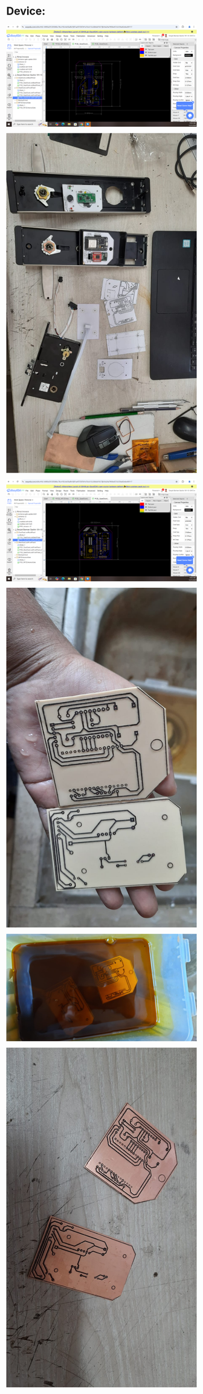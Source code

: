 <h1>Device:</h1>

![photo_2023-07-08_14-56-02](https://github.com/Devjoti-Barman-Sachin/NFC_Door_Lock/blob/main/Screenshot%202024-12-31%20100340.png)

![photo_2023-08-04_18-14-48](https://github.com/Devjoti-Barman-Sachin/NFC_Door_Lock/blob/main/2024-12-31%20at%2010.26.03%20AM.jpeg)

![photo_2023-08-04_18-14-44](https://github.com/Devjoti-Barman-Sachin/NFC_Door_Lock/blob/main/Screenshot%202024-12-31%20100401.png)

![photo_2023-08-04_18-14-45](https://github.com/Devjoti-Barman-Sachin/NFC_Door_Lock/blob/main/2024-12-31%20at%2010.26.03%20AM%20(1).jpeg)

![photo_2023-08-04_18-14-46](https://github.com/Devjoti-Barman-Sachin/NFC_Door_Lock/blob/main/2024-12-31%20at%2010.26.03%20AM%20(2).jpeg)

![photo_2023-08-04_18-14-47](https://github.com/Devjoti-Barman-Sachin/NFC_Door_Lock/blob/main/2024-12-31%20at%2010.26.03%20AM%20(3).jpeg)

